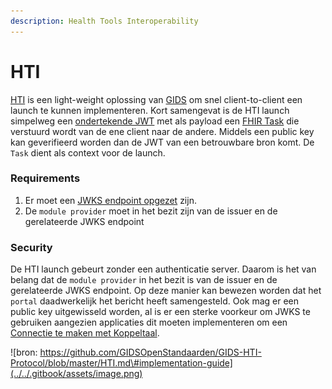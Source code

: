```yaml
---
description: Health Tools Interoperability
---
```


# HTI

[HTI](https://github.com/GIDSOpenStandaarden/GIDS-HTI-Protocol/blob/master/HTI.md) is een light-weight oplossing van [GIDS](https://www.gidsopenstandaarden.org/hti-health-tools-interoperability) om snel client-to-client een launch te kunnen implementeren. Kort samengevat is de HTI launch simpelweg een [ondertekende JWT](../connectie-maken-met-koppeltaal/requirements/jwt-ondertekenen.md) met als payload een [FHIR Task](https://www.hl7.org/fhir/task.html) die verstuurd wordt van de ene client naar de andere. Middels een public key kan geverifieerd worden dan de JWT van een betrouwbare bron komt. De `Task` dient als context voor de launch.

### Requirements

1. Er moet een [JWKS endpoint opgezet](../connectie-maken-met-koppeltaal/requirements/jwks-opzetten.md) zijn.
2. De `module provider` moet in het bezit zijn van de issuer en de gerelateerde JWKS endpoint

### Security

De HTI launch gebeurt zonder een authenticatie server. Daarom is het van belang dat de `module provider` in het bezit is van de issuer en de gerelateerde JWKS endpoint. Op deze manier kan bewezen worden dat het `portal` daadwerkelijk het bericht heeft samengesteld. Ook mag er een public key uitgewisseld worden, al is er  een sterke voorkeur om JWKS te gebruiken aangezien applicaties dit moeten implementeren om een [Connectie te maken met Koppeltaal](../connectie-maken-met-koppeltaal/).

![bron: https://github.com/GIDSOpenStandaarden/GIDS-HTI-Protocol/blob/master/HTI.md\#implementation-guide](../../.gitbook/assets/image.png)



